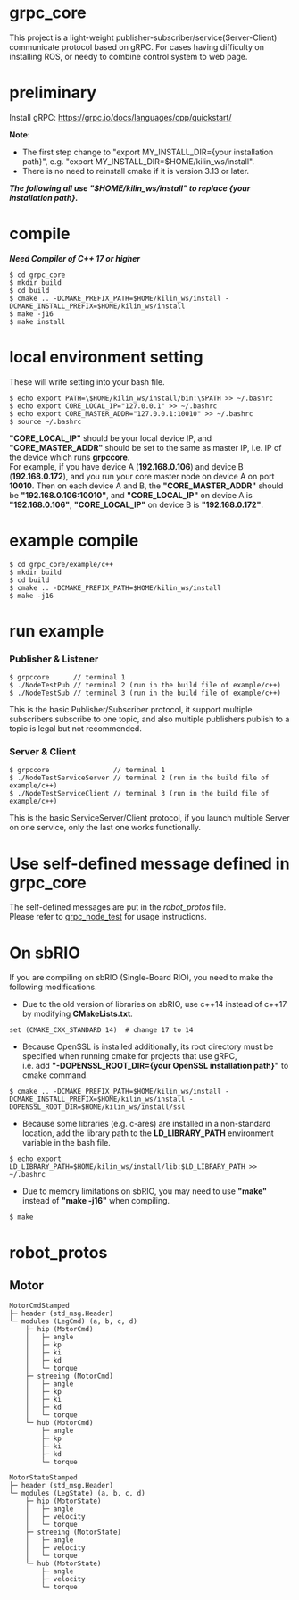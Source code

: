 # grpc_core
This project is a light-weight publisher-subscriber/service(Server-Client) communicate protocol based on gRPC. For cases having difficulty on installing ROS, or needy to combine control system to web page.

# preliminary
Install gRPC: https://grpc.io/docs/languages/cpp/quickstart/  

**Note:**
* The first step change to "export MY_INSTALL_DIR={your installation path}", e.g. "export MY_INSTALL_DIR=$HOME/kilin_ws/install".
* There is no need to reinstall cmake if it is version 3.13 or later.

***The following all use "$HOME/kilin_ws/install" to replace {your installation path}.***
# compile
***Need Compiler of C++ 17 or higher***
```
$ cd grpc_core
$ mkdir build
$ cd build
$ cmake .. -DCMAKE_PREFIX_PATH=$HOME/kilin_ws/install -DCMAKE_INSTALL_PREFIX=$HOME/kilin_ws/install
$ make -j16
$ make install
```

# local environment setting
These will write setting into your bash file.
```
$ echo export PATH=\$HOME/kilin_ws/install/bin:\$PATH >> ~/.bashrc
$ echo export CORE_LOCAL_IP="127.0.0.1" >> ~/.bashrc
$ echo export CORE_MASTER_ADDR="127.0.0.1:10010" >> ~/.bashrc
$ source ~/.bashrc
```
**"CORE_LOCAL_IP"** should be your local device IP, and **"CORE_MASTER_ADDR"** should be set to the same as master IP, i.e. IP of the device which runs **grpccore**.  
For example, if you have device A (**192.168.0.106**) and device B (**192.168.0.172**), and you run your core master node on device A on port **10010**. Then on each device A and B, the **"CORE_MASTER_ADDR"** should be **"192.168.0.106:10010"**, and **"CORE_LOCAL_IP"** on device A is **"192.168.0.106"**, **"CORE_LOCAL_IP"** on device B is **"192.168.0.172"**. 

# example compile
```
$ cd grpc_core/example/c++ 
$ mkdir build 
$ cd build 
$ cmake .. -DCMAKE_PREFIX_PATH=$HOME/kilin_ws/install
$ make -j16
```

# run example
### Publisher & Listener
```
$ grpccore      // terminal 1
$ ./NodeTestPub // terminal 2 (run in the build file of example/c++)
$ ./NodeTestSub // terminal 3 (run in the build file of example/c++)
```
This is the basic Publisher/Subscriber protocol, it support multiple subscribers subscribe to one topic, and also multiple publishers publish to a topic is legal but not recommended.
### Server & Client
```
$ grpccore                // terminal 1
$ ./NodeTestServiceServer // terminal 2 (run in the build file of example/c++)
$ ./NodeTestServiceClient // terminal 3 (run in the build file of example/c++)
```
This is the basic ServiceServer/Client protocol, if you launch multiple Server on one service, only the last one works functionally.

# Use self-defined message defined in grpc_core
The self-defined messages are put in the *robot_protos* file.  
Please refer to [grpc_node_test](https://github.com/kyle1548/grpc_node_test) for usage instructions.

# On sbRIO
If you are compiling on sbRIO (Single-Board RIO), you need to make the following modifications.
* Due to the old version of libraries on sbRIO, use c++14 instead of c++17 by modifying **CMakeLists.txt**.
```
set (CMAKE_CXX_STANDARD 14)  # change 17 to 14
```
* Because OpenSSL is installed additionally, its root directory must be specified when running cmake for projects that use gRPC,  
i.e. add **"-DOPENSSL_ROOT_DIR={your OpenSSL installation path}"** to cmake command.
```
$ cmake .. -DCMAKE_PREFIX_PATH=$HOME/kilin_ws/install -DCMAKE_INSTALL_PREFIX=$HOME/kilin_ws/install -DOPENSSL_ROOT_DIR=$HOME/kilin_ws/install/ssl
```
*  Because some libraries (e.g. c-ares) are installed in a non-standard location, add the library path to the **LD_LIBRARY_PATH** environment variable in the bash file.
```
$ echo export LD_LIBRARY_PATH=$HOME/kilin_ws/install/lib:$LD_LIBRARY_PATH >> ~/.bashrc
```
* Due to memory limitations on sbRIO, you may need to use **"make"** instead of **"make -j16"** when compiling.
```
$ make
```

# robot_protos
## Motor
```
MotorCmdStamped
├─ header (std_msg.Header)
└─ modules (LegCmd) (a, b, c, d)
    ├─ hip (MotorCmd)
    │   ├─ angle
    │   ├─ kp
    │   ├─ ki
    │   ├─ kd
    │   └─ torque
    ├─ streeing (MotorCmd)
    │   ├─ angle
    │   ├─ kp
    │   ├─ ki
    │   ├─ kd
    │   └─ torque
    └─ hub (MotorCmd)
        ├─ angle
        ├─ kp
        ├─ ki
        ├─ kd
        └─ torque

MotorStateStamped
├─ header (std_msg.Header)
└─ modules (LegState) (a, b, c, d)
    ├─ hip (MotorState)
    │   ├─ angle
    │   ├─ velocity
    │   └─ torque
    ├─ streeing (MotorState)
    │   ├─ angle
    │   ├─ velocity
    │   └─ torque
    └─ hub (MotorState)
        ├─ angle
        ├─ velocity
        └─ torque

```
